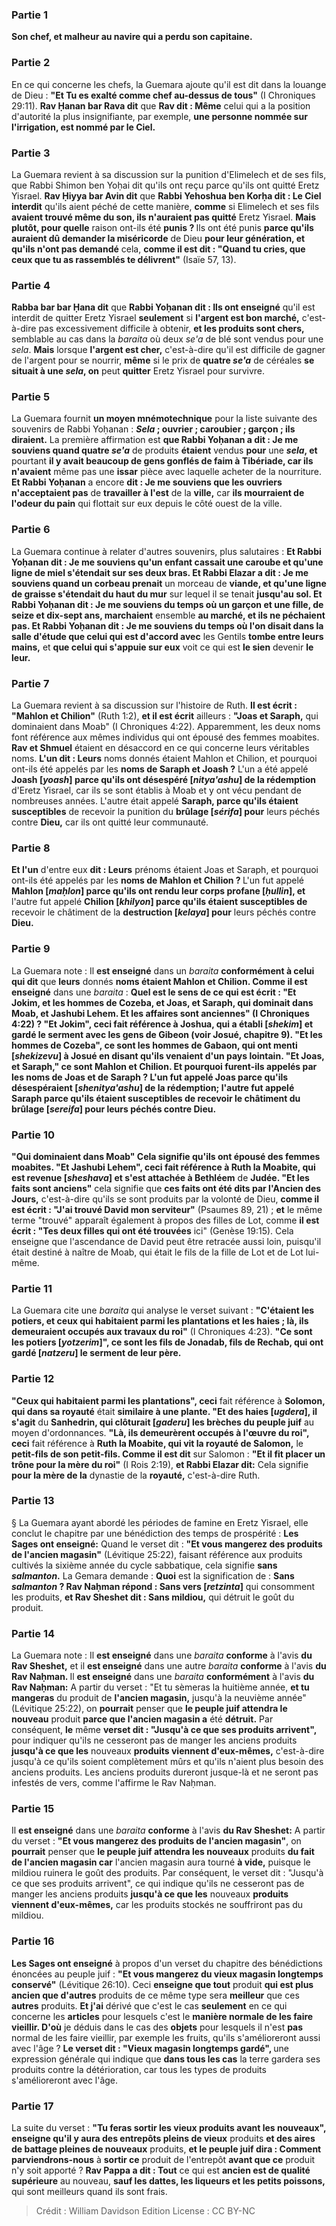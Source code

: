 
### Partie 1
<b>Son chef, et malheur au navire qui a perdu son capitaine.</b>

### Partie 2
En ce qui concerne les chefs, la Guemara ajoute qu'il est dit dans la louange de Dieu : <b>"Et Tu es exalté comme chef au-dessus de tous"</b> (I Chroniques 29:11). <b>Rav Ḥanan bar Rava dit</b> que <b>Rav dit : Même</b> celui qui a la position d'autorité la plus insignifiante, par exemple, <b>une personne nommée sur l'irrigation, est nommé par le Ciel.</b>

### Partie 3
La Guemara revient à sa discussion sur la punition d'Elimelech et de ses fils, que Rabbi Shimon ben Yoḥai dit qu'ils ont reçu parce qu'ils ont quitté Eretz Yisrael. <b>Rav Ḥiyya bar Avin dit</b> que <b>Rabbi Yehoshua ben Korḥa dit : Le Ciel interdit</b> qu'ils aient péché de cette manière, <b>comme</b> si Elimelech et ses fils <b>avaient trouvé même du son, ils n'auraient pas quitté</b> Eretz Yisrael. <b>Mais plutôt, pour quelle</b> raison ont-ils été <b>punis ? </b> Ils ont été punis <b>parce qu'ils auraient dû demander la miséricorde</b> de Dieu <b>pour leur génération, et qu'ils n'ont pas demandé</b> cela, <b>comme il est dit : "Quand tu cries, que ceux que tu as rassemblés te délivrent"</b> (Isaïe 57, 13).

### Partie 4
<b>Rabba bar bar Ḥana dit</b> que <b>Rabbi Yoḥanan dit : Ils ont enseigné</b> qu'il est interdit de quitter Eretz Yisrael <b>seulement</b> si <b>l'argent est bon marché,</b> c'est-à-dire pas excessivement difficile à obtenir, <b>et les produits sont chers,</b> semblable au cas dans la <i>baraita</i> où deux <i>se'a</i> de blé sont vendus pour une <i>sela</i>. <b>Mais</b> lorsque <b>l'argent est cher,</b> c'est-à-dire qu'il est difficile de gagner de l'argent pour se nourrir, <b>même</b> si le prix de <b>quatre <i>se'a</i></b> de céréales <b>se situait à une <i>sela</i>, on</b> peut <b>quitter</b> Eretz Yisrael pour survivre.

### Partie 5
La Guemara fournit <b>un moyen mnémotechnique</b> pour la liste suivante des souvenirs de Rabbi Yoḥanan : <b><i>Sela</i> ; ouvrier ; caroubier ; garçon ; ils diraient.</b> La première affirmation est <b>que Rabbi Yoḥanan a dit : Je me souviens quand quatre <i>se'a</i></b> de produits <b>étaient</b> vendus <b>pour</b> une <b><i>sela</i>, et</b> pourtant <b>il y avait beaucoup de gens gonflés de faim à Tibériade, car ils n'avaient</b> même pas une <b>issar</i></b> pièce avec laquelle acheter de la nourriture. <b>Et Rabbi Yoḥanan</b> a encore <b>dit : Je me souviens que les ouvriers n'acceptaient pas</b> de <b>travailler à l'est</b> de la <b>ville,</b> car <b>ils mourraient de l'odeur du pain</b> qui flottait sur eux depuis le côté ouest de la ville.

### Partie 6
La Guemara continue à relater d'autres souvenirs, plus salutaires : <b>Et Rabbi Yoḥanan dit : Je me souviens qu'un enfant cassait une caroube et qu'une ligne de miel s'étendait sur ses deux bras. Et Rabbi Elazar a dit : Je me souviens quand un corbeau prenait</b> un morceau de <b>viande, et qu'une ligne de graisse s'étendait du haut du mur</b> sur lequel il se tenait <b>jusqu'au sol. Et Rabbi Yoḥanan dit : Je me souviens du temps où un garçon et une fille, de seize et dix-sept ans, marchaient</b> ensemble <b>au marché, et ils ne péchaient pas. Et Rabbi Yoḥanan dit : Je me souviens du temps où l'on disait dans la salle d'étude que celui qui est d'accord avec</b> les Gentils <b>tombe entre leurs mains,</b> et <b>que celui qui s'appuie sur eux</b> voit ce qui est <b>le sien</b> devenir <b>le leur.</b>

### Partie 7
La Guemara revient à sa discussion sur l'histoire de Ruth. <b>Il est écrit : "Mahlon et Chilion"</b> (Ruth 1:2), <b>et il est écrit</b> ailleurs : <b>"Joas et Saraph,</b> qui dominaient dans Moab" (I Chroniques 4:22). Apparemment, les deux noms font référence aux mêmes individus qui ont épousé des femmes moabites. <b>Rav et Shmuel</b> étaient en désaccord en ce qui concerne leurs véritables noms. <b>L'un dit : Leurs</b> noms donnés étaient Mahlon et Chilion, et pourquoi ont-ils été appelés</b> par les <b>noms de Saraph et Joash ?</b> L'un a été appelé <b>Joash [<i>yoash</i>] parce qu'ils ont désespéré [<i>nitya'ashu</i>] de la rédemption</b> d'Eretz Yisrael, car ils se sont établis à Moab et y ont vécu pendant de nombreuses années. L'autre était appelé <b>Saraph, parce qu'ils étaient susceptibles</b> de recevoir la punition du <b>brûlage [<i>sérifa</i>] pour</b> leurs péchés contre <b>Dieu,</b> car ils ont quitté leur communauté.

### Partie 8
<b>Et l'un</b> d'entre eux <b>dit : Leurs</b> prénoms étaient Joas et Saraph, et pourquoi ont-ils été appelés</b> par les <b>noms de Mahlon et Chilion ? </b> L'un fut appelé <b>Mahlon [<i>maḥlon</i>] parce qu'ils ont rendu leur corps profane [<i>ḥullin</i>], et</b> l'autre fut appelé <b>Chilion [<i>khilyon</i>] parce qu'ils étaient susceptibles de</b> recevoir le châtiment de la <b>destruction [<i>kelaya</i>] pour</b> leurs péchés contre <b>Dieu.</b>

### Partie 9
La Guemara note : Il <b>est enseigné</b> dans un <i>baraita</i> <b>conformément à celui qui dit</b> que <b>leurs</b> donnés <b>noms étaient Mahlon et Chilion. Comme il est enseigné</b> dans une <i>baraita</i> : <b>Quel est le sens de ce <b>qui est écrit : "Et Jokim, et les hommes de Cozeba, et Joas, et Saraph, qui dominait dans Moab, et Jashubi Lehem. Et les affaires sont anciennes"</b> (I Chroniques 4:22) ? <b>"Et Jokim", ceci</b> fait référence à <b>Joshua, qui a établi [<i>shekim</i>]</b> et gardé le <b>serment avec les gens de Gibeon</b> (voir Josué, chapitre 9). <b>"Et les hommes de Cozeba", ce sont les hommes de Gabaon, qui ont menti [<i>shekizevu</i>] à Josué</b> en disant qu'ils venaient d'un pays lointain. <b>"Et Joas, et Saraph," ce sont Mahlon et Chilion. Et pourquoi furent-ils appelés</b> par les <b>noms de Joas et de Saraph ?</b> L'un fut appelé <b>Joas parce qu'ils désespéraient [<i>shenitya'ashu</i>] de la rédemption;</b> l'autre fut appelé <b>Saraph parce qu'ils étaient susceptibles</b> de recevoir le châtiment du <b>brûlage [<i>sereifa</i>] pour</b> leurs péchés contre <b>Dieu.</b>

### Partie 10
<b>"Qui dominaient dans Moab"</b> Cela signifie <b>qu'ils ont épousé des femmes moabites. "Et Jashubi Lehem", ceci</b> fait référence à <b>Ruth la Moabite, qui est revenue [<i>sheshava</i>] et s'est attachée</b> à Bethléem</b> de <b>Judée. "Et les faits sont anciens"</b> cela signifie que <b>ces faits ont été dits par l'Ancien des Jours,</b> c'est-à-dire qu'ils se sont produits par la volonté de Dieu, <b>comme il est écrit : "J'ai trouvé David mon serviteur"</b> (Psaumes 89, 21) ; <b>et</b> le même terme "trouvé" apparaît également à propos des filles de Lot, comme <b>il est écrit : "Tes deux filles qui ont été trouvées</b> ici" (Genèse 19:15). Cela enseigne que l'ascendance de David peut être retracée aussi loin, puisqu'il était destiné à naître de Moab, qui était le fils de la fille de Lot et de Lot lui-même.

### Partie 11
La Guemara cite une <i>baraita</i> qui analyse le verset suivant : <b>"C'étaient les potiers, et ceux qui habitaient parmi les plantations et les haies ; là, ils demeuraient occupés aux travaux du roi"</b> (I Chroniques 4:23). <b>"Ce sont les potiers [<i>yotzerim</i>]", ce sont les fils de Jonadab, fils de Rechab, qui ont gardé [<i>natzeru</i>] le serment de leur père.</b>

### Partie 12
<b>"Ceux qui habitaient parmi les plantations", ceci</b> fait référence à <b>Solomon, qui dans sa royauté</b> était <b>similaire à une plante. "Et des haies [<i>ugdera</i>], il s'agit</b> du <b>Sanhedrin, qui clôturait [<i>gaderu</i>] les brèches du peuple juif</b> au moyen d'ordonnances. <b>"Là, ils demeurèrent occupés à l'œuvre du roi", ceci</b> fait référence à <b>Ruth la Moabite, qui vit la royauté de Salomon,</b> le <b>petit-fils de son petit-fils. Comme il est dit</b> sur Salomon : <b>"Et il fit placer un trône pour la mère du roi"</b> (I Rois 2:19), <b>et Rabbi Elazar dit:</b> Cela signifie <b>pour la mère de la</b> dynastie de la <b>royauté,</b> c'est-à-dire Ruth.

### Partie 13
§ La Guemara ayant abordé les périodes de famine en Eretz Yisrael, elle conclut le chapitre par une bénédiction des temps de prospérité : <b>Les Sages ont enseigné:</b> Quand le verset dit : <b>"Et vous mangerez des produits de l'ancien magasin"</b> (Lévitique 25:22), faisant référence aux produits cultivés la sixième année du cycle sabbatique, cela signifie <b>sans <i>salmanton</i>.</b> La Gemara demande : <b>Quoi</b> est la signification de : <b>Sans <i>salmanton</i> ? Rav Naḥman répond : Sans vers [<i>retzinta</i>]</b> qui consomment les produits, <b>et Rav Sheshet dit : Sans mildiou,</b> qui détruit le goût du produit.

### Partie 14
La Guemara note : Il <b>est enseigné</b> dans une <i>baraita</i> <b>conforme</b> à l'avis <b>du Rav Sheshet,</b> et il <b>est enseigné</b> dans une autre <i>baraita</i> <b>conforme</b> à l'avis <b>du Rav Naḥman. </b> Il <b>est enseigné</b> dans une <i>baraita</i> <b>conformément</b> à l'avis <b>du Rav Naḥman:</b> A partir du verset : "Et tu sèmeras la huitième année, <b>et tu mangeras</b> du produit de <b>l'ancien magasin,</b> jusqu'à la neuvième année" (Lévitique 25:22), on <b>pourrait</b> penser que <b>le peuple juif attendra le nouveau</b> produit <b>parce que l'ancien magasin a</b> été <b>détruit.</b> Par conséquent, <b>le</b> même <b>verset dit : "Jusqu'à ce que ses produits arrivent", </b> pour indiquer qu'ils ne cesseront pas de manger les anciens produits <b>jusqu'à ce que les</b> nouveaux <b>produits viennent d'eux-mêmes,</b> c'est-à-dire jusqu'à ce qu'ils soient complètement mûrs et qu'ils n'aient plus besoin des anciens produits. Les anciens produits dureront jusque-là et ne seront pas infestés de vers, comme l'affirme le Rav Naḥman.

### Partie 15
Il <b>est enseigné</b> dans une <i>baraita</i> <b>conforme</b> à l'avis <b>du Rav Sheshet:</b> A partir du verset : <b>"Et vous mangerez des produits de l'ancien magasin"</b>, on <b>pourrait</b> penser que <b>le peuple juif attendra les nouveaux</b> produits <b>du fait de l'ancien magasin car</b> l'ancien magasin aura tourné <b>à vide,</b> puisque le mildiou ruinera le goût des produits. Par conséquent, le verset dit : "Jusqu'à ce que ses produits arrivent", </b> ce qui indique qu'ils ne cesseront pas de manger les anciens produits <b>jusqu'à ce que les</b> nouveaux <b>produits viennent d'eux-mêmes,</b> car les produits stockés ne souffriront pas du mildiou.

### Partie 16
<b>Les Sages ont enseigné</b> à propos d'un verset du chapitre des bénédictions énoncées au peuple juif : <b>"Et vous mangerez du vieux magasin longtemps conservé"</b> (Lévitique 26:10). Ceci <b>enseigne que tout</b> produit <b>qui est plus ancien que d'autres</b> produits de ce même type sera <b>meilleur</b> que ces <b>autres</b> produits. <b>Et j'ai</b> dérivé que c'est le cas <b>seulement</b> en ce qui concerne les <b>articles</b> pour lesquels</b> c'est le <b>manière normale de les faire vieillir. D'où</b> je déduis dans le cas des <b>objets</b> pour lesquels</b> il n'est <b>pas</b> normal de les faire vieillir,</b> par exemple les fruits, qu'ils s'amélioreront aussi avec l'âge ? <b>Le verset dit : "Vieux magasin longtemps gardé", </b> une expression générale qui indique que <b>dans tous les cas</b> la terre gardera ses produits contre la détérioration, car tous les types de produits s'amélioreront avec l'âge.

### Partie 17
La suite du verset : <b>"Tu feras sortir les vieux produits avant les nouveaux", enseigne qu'il y aura des entrepôts pleins de vieux</b> produits <b>et des aires de battage pleines de nouveaux</b> produits, <b>et le peuple juif dira : Comment parviendrons-nous</b> à <b>sortir ce</b> produit de l'entrepôt <b>avant que ce</b> produit n'y soit apporté ? <b>Rav Pappa a dit : Tout</b> ce qui est <b>ancien est de qualité supérieure</b> au nouveau, <b>sauf les dattes, les liqueurs et les petits poissons,</b> qui sont meilleurs quand ils sont frais.

>Crédit : William Davidson Edition
>License : CC BY-NC